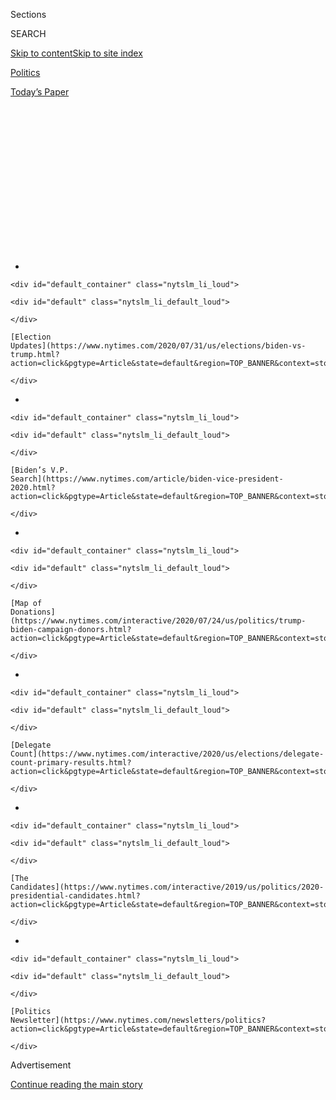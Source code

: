 <div id="app">

<div>

<div>

<div>

<div class="NYTAppHideMasthead css-1q2w90k e1suatyy0">

<div class="section css-ui9rw0 e1suatyy2">

<div class="css-eph4ug er09x8g0">

<div class="css-6n7j50">

</div>

<span class="css-1dv1kvn">Sections</span>

<div class="css-10488qs">

<span class="css-1dv1kvn">SEARCH</span>

</div>

[Skip to content](#site-content)[Skip to site
index](#site-index)

</div>

<div id="masthead-section-label" class="css-1wr3we4 eaxe0e00">

[Politics](https://www.nytimes.com/section/politics)

</div>

<div class="css-10698na e1huz5gh0">

</div>

</div>

<div id="masthead-bar-one" class="section hasLinks css-15hmgas e1csuq9d3">

<div class="css-uqyvli e1csuq9d0">

</div>

<div class="css-1uqjmks e1csuq9d1">

</div>

<div class="css-9e9ivx">

[](https://myaccount.nytimes.com/auth/login?response_type=cookie&client_id=vi)

</div>

<div class="css-1bvtpon e1csuq9d2">

[Today’s
Paper](https://www.nytimes.com/section/todayspaper)

</div>

</div>

</div>

</div>

<div data-aria-hidden="false">

<div id="site-content" data-role="main">

<div>

<div class="css-1aor85t" style="opacity:0.000000001;z-index:-1;visibility:hidden">

<div class="css-1hqnpie">

<div class="css-epjblv">

<span class="css-17xtcya">[Politics](/section/politics)</span><span class="css-x15j1o">|</span><span class="css-fwqvlz">University
of Michigan Withdraws From Hosting Trump-Biden
Debate</span>

</div>

<div class="css-k008qs">

<div class="css-1iwv8en">

<span class="css-18z7m18"></span>

<div>

</div>

</div>

<span class="css-1n6z4y">https://nyti.ms/3hKMb5A</span>

<div class="css-1705lsu">

<div class="css-4xjgmj">

<div class="css-4skfbu" data-role="toolbar" data-aria-label="Social Media Share buttons, Save button, and Comments Panel with current comment count" data-testid="share-tools">

  - 
  - 
  - 
  - 
    
    <div class="css-6n7j50">
    
    </div>

  - 

</div>

</div>

</div>

</div>

</div>

</div>

<div id="NYT_TOP_BANNER_REGION" class="css-13pd83m">

<div>

<div id="styln-elections-notifications-menu" class="section interactive-content interactive-size-medium css-1edisqu">

<div class="css-17ih8de interactive-body">

<div class="nytslm_innerContainer" data-aria-live="polite">

<div class="nytslm_title">

</div>

  - 
    
    <div id="default_container" class="nytslm_li_loud">
    
    <div id="default" class="nytslm_li_default_loud">
    
    </div>
    
    [Election
    Updates](https://www.nytimes.com/2020/07/31/us/elections/biden-vs-trump.html?action=click&pgtype=Article&state=default&region=TOP_BANNER&context=storylines_menu)
    
    </div>

  - 
    
    <div id="default_container" class="nytslm_li_loud">
    
    <div id="default" class="nytslm_li_default_loud">
    
    </div>
    
    [Biden’s V.P.
    Search](https://www.nytimes.com/article/biden-vice-president-2020.html?action=click&pgtype=Article&state=default&region=TOP_BANNER&context=storylines_menu)
    
    </div>

  - 
    
    <div id="default_container" class="nytslm_li_loud">
    
    <div id="default" class="nytslm_li_default_loud">
    
    </div>
    
    [Map of
    Donations](https://www.nytimes.com/interactive/2020/07/24/us/politics/trump-biden-campaign-donors.html?action=click&pgtype=Article&state=default&region=TOP_BANNER&context=storylines_menu)
    
    </div>

  - 
    
    <div id="default_container" class="nytslm_li_loud">
    
    <div id="default" class="nytslm_li_default_loud">
    
    </div>
    
    [Delegate
    Count](https://www.nytimes.com/interactive/2020/us/elections/delegate-count-primary-results.html?action=click&pgtype=Article&state=default&region=TOP_BANNER&context=storylines_menu)
    
    </div>

  - 
    
    <div id="default_container" class="nytslm_li_loud">
    
    <div id="default" class="nytslm_li_default_loud">
    
    </div>
    
    [The
    Candidates](https://www.nytimes.com/interactive/2019/us/politics/2020-presidential-candidates.html?action=click&pgtype=Article&state=default&region=TOP_BANNER&context=storylines_menu)
    
    </div>

  - 
    
    <div id="default_container" class="nytslm_li_loud">
    
    <div id="default" class="nytslm_li_default_loud">
    
    </div>
    
    [Politics
    Newsletter](https://www.nytimes.com/newsletters/politics?action=click&pgtype=Article&state=default&region=TOP_BANNER&context=storylines_menu)
    
    </div>

</div>

</div>

</div>

</div>

</div>

<div id="top-wrapper" class="css-1sy8kpn">

<div id="top-slug" class="css-l9onyx">

Advertisement

</div>

[Continue reading the main
story](#after-top)

<div class="ad top-wrapper" style="text-align:center;height:100%;display:block;min-height:250px">

<div id="top" class="place-ad" data-position="top" data-size-key="top">

</div>

</div>

<div id="after-top">

</div>

</div>

<div>

<div id="sponsor-wrapper" class="css-1hyfx7x">

<div id="sponsor-slug" class="css-19vbshk">

Supported by

</div>

[Continue reading the main
story](#after-sponsor)

<div id="sponsor" class="ad sponsor-wrapper" style="text-align:center;height:100%;display:block">

</div>

<div id="after-sponsor">

</div>

</div>

<div class="css-186x18t">

</div>

<div class="css-1vkm6nb ehdk2mb0">

# University of Michigan Withdraws From Hosting Trump-Biden Debate

</div>

The decision comes amid concerns about holding a large gathering during
the coronavirus pandemic. The debate, scheduled for Oct. 15, will
instead be held in Miami.

<div class="css-79elbk" data-testid="photoviewer-wrapper">

<div class="css-z3e15g" data-testid="photoviewer-wrapper-hidden">

</div>

<div class="css-1a48zt4 ehw59r15" data-testid="photoviewer-children">

![<span class="css-16f3y1r e13ogyst0" data-aria-hidden="true">Former
Vice President Joseph R. Biden Jr. is set to face President Trump in
three debates this
fall.</span><span class="css-cnj6d5 e1z0qqy90" itemprop="copyrightHolder"><span class="css-1ly73wi e1tej78p0">Credit...</span><span><span>Erin
Schaff/The New York
Times</span></span></span>](https://static01.nyt.com/images/2020/06/22/us/politics/22biden-debates/merlin_170553522_c6d3f9df-2004-4ac7-986e-561024decca2-articleLarge.jpg?quality=75&auto=webp&disable=upscale)

</div>

</div>

<div class="css-18e8msd">

<div class="css-pdw9fk epjyd6m0">

<div class="css-1txwxcy ey68jwv0" data-aria-hidden="true">

[![Reid J.
Epstein](https://static01.nyt.com/images/2019/06/25/reader-center/author-reid-epstein/9e877853d8234217b58e5762253aa771-thumbLarge.png
"Reid J. Epstein")](https://www.nytimes.com/by/reid-j-epstein)[![Matt
Stevens](https://static01.nyt.com/images/2019/04/03/multimedia/author-matt-stevens/author-matt-stevens-thumbLarge.png
"Matt Stevens")](https://www.nytimes.com/by/matt-stevens)

</div>

<div class="css-1baulvz">

By [<span class="css-1baulvz" itemprop="name">Reid J.
Epstein</span>](https://www.nytimes.com/by/reid-j-epstein) and
[<span class="css-1baulvz last-byline" itemprop="name">Matt
Stevens</span>](https://www.nytimes.com/by/matt-stevens)

</div>

</div>

  - 
    
    <div class="css-ld3wwf e16638kd2">
    
    June 22,
    2020
    
    </div>

  - 
    
    <div class="css-4xjgmj">
    
    <div class="css-d8bdto" data-role="toolbar" data-aria-label="Social Media Share buttons, Save button, and Comments Panel with current comment count" data-testid="share-tools">
    
      - 
      - 
      - 
      - 
        
        <div class="css-6n7j50">
        
        </div>
    
      - 
    
    </div>
    
    </div>

</div>

</div>

<div class="section meteredContent css-1r7ky0e" name="articleBody" itemprop="articleBody">

<div class="css-1fanzo5 StoryBodyCompanionColumn">

<div class="css-53u6y8">

*\[View our NYTimes/Siena College poll in which* [*Biden leads Trump
by 14
points*](https://www.nytimes.com/2020/06/24/us/politics/trump-biden-poll-nyt-upshot-siena-college.html)*.\]*

The University of Michigan said Tuesday it would withdraw from hosting a
presidential debate in October, citing concerns about bringing large
numbers of national and international media and campaign officials to
the campus amid the coronavirus pandemic.

The debate, scheduled for Oct. 15, will be moved to Miami’s Adrienne
Arsht Center for the Performing Arts, [according to the Commission on
Presidential
Debates,](https://www.debates.org/2020/06/23/statement-second-presidential-debate/)which
oversees debates in a presidential general-election race. The Miami arts
center was the site of the 2020 Democratic primary season last summer.

“It is with great disappointment that I must ask for the University of
Michigan to be released from its agreement with the Commission on
Presidential Debates to host the Presidential Debate on Oct. 15, 2020,”
Michigan’s president,<span class="css-8l6xbc evw5hdy0"> </span>Mark
Schlissel, [said in a statement
Tuesday.](https://record.umich.edu/articles/u-m-no-longer-hosting-oct-15-presidential-debate/)

He added: “In consideration of the public health guidelines in our state
as well as advice from our own experts — we feel it is not feasible for
us to safely host the presidential debate as planned.’’

</div>

</div>

<div class="css-1fanzo5 StoryBodyCompanionColumn">

<div class="css-53u6y8">

The Detroit Free Press [first reported Michigan would
withdraw](https://www.freep.com/story/news/education/2020/06/22/u-m-withdraw-hosting-october-presidential-debate/3239836001/)
from hosting the debate.

The move comes as President Trump has sought to alter the debate
schedule, add a fourth debate to the planned three and exert more
control over the selection of moderators, which is typically handled by
the Commission on Presidential Debates, the nonprofit organization that
sponsors presidential general election
debates.

<div id="NYT_MAIN_CONTENT_1_REGION" class="css-9tf9ac">

<div>

<div id="styln-nfldraft-updates-block" class="section interactive-content interactive-size-medium css-1ftcdic">

<div class="css-17ih8de interactive-body">

<div id="styln-briefing-block" data-asset-id="">

<div class="briefing-block-header-section">

# [Latest Updates: 2020 Election](https://www.nytimes.com/2020/07/31/us/elections/biden-vs-trump.html?action=click&pgtype=Article&state=default&region=MAIN_CONTENT_1&context=storylines_live_updates)

<div class="briefing-block-ts">

Updated 2020-08-01T01:26:45.732Z

</div>

</div>

  - [Kamala Harris, a top vice-presidential contender, confronts double
    standards.](https://www.nytimes.com/2020/07/31/us/elections/biden-vs-trump.html?action=click&pgtype=Article&state=default&region=MAIN_CONTENT_1&context=storylines_live_updates#link-29fdff45)
  - [Karen Bass and Susan Rice are rising on Biden’s vice-presidential
    shortlist.](https://www.nytimes.com/2020/07/31/us/elections/biden-vs-trump.html?action=click&pgtype=Article&state=default&region=MAIN_CONTENT_1&context=storylines_live_updates#link-13ec3d9c)
  - [Trump says Russian bounties to kill U.S. troops ‘never took
    place.’](https://www.nytimes.com/2020/07/31/us/elections/biden-vs-trump.html?action=click&pgtype=Article&state=default&region=MAIN_CONTENT_1&context=storylines_live_updates#link-49e9a016)

<div class="briefing-block-footer">

<div class="briefing-block-footer-meta">

[See more
updates](https://www.nytimes.com/2020/07/31/us/elections/biden-vs-trump.html?action=click&pgtype=Article&state=default&region=MAIN_CONTENT_1&context=storylines_live_updates)

</div>

</div>

</div>

</div>

</div>

</div>

</div>

The campaign of Mr. Trump’s opponent, former [Vice President Joseph R.
Biden
Jr](https://www.nytimes.com/2020/06/30/us/politics/biden-transition-team.html).,
has rebuffed his proposals, dismissing them as a “distraction.”

Presidential general election debates cost their hosts millions of
dollars, sums universities typically raise from their own large donors
in order to bask in the prestige of hosting an event that draws
international attention. But with the coronavirus pandemic stretching
budgets and making large gatherings of students and donors on campus not
viable, some of the value in hosting a major debate may be lost.

The debate will become the second major presidential campaign event to
move to Florida after officials elsewhere raised concerns about large
gatherings being safe during the coronavirus pandemic. After officials
in North Carolina, including Gov. Roy Cooper, a Democrat, sought
assurances that delegates would adhere to social distancing at the
Republican National Convention in Charlotte, the Trump campaign
announced that Mr. Trump would instead accept the G.O.P. nomination in
Jacksonville, Fla.

In a letter on Monday to the Commission on Presidential Debates, Jen
O’Malley Dillon, Mr. Biden’s campaign manager, asked for information
about what protocols debate hosts would put in place to assure the
safety of the candidates, moderators and attendees.

</div>

</div>

<div class="css-1fanzo5 StoryBodyCompanionColumn">

<div class="css-53u6y8">

Ms. O’Malley Dillon also wrote that Mr. Biden was committed to debating
Mr. Trump on [Sept. 29, Oct. 15, and
Oct. 22](https://www.nytimes.com/interactive/2019/us/elections/2020-presidential-election-calendar.html),
and that his yet-to-be-selected [running
mate](https://www.nytimes.com/article/biden-vice-president-2020.html)
would take part in the vice-presidential debate scheduled for Oct. 7.

“Our position is straightforward and clear: Joe Biden will accept the
Commission’s debates, on the Commission’s dates, under the Commission’s
established format and the Commission’s independent choice of
moderators,” Ms. O’Malley Dillon said [in the
letter](https://int.nyt.com/data/documenthelper/7038-biden-letter-to-debate-commission/94c02d45d35cdd5b9865/optimized/full.pdf#page=1),
which was obtained by The New York Times. “Donald Trump and Mike Pence
should do the same.”

“Any ‘debate proposals’ in lieu of that are just an effort to change the
subject, avoid debates, or create a distracting ‘debate about debates,’”
she added.

The details of the letter were first reported [by The Washington
Post](https://www.washingtonpost.com/politics/biden-campaign-confirms-he-will-attend-three-debates-with-trump-criticizes-the-president-for-flipping-on-his-debate-stance/2020/06/22/b48be3a0-b49a-11ea-a510-55bf26485c93_story.html).

The letter came four days after [The Times
reported](https://www.nytimes.com/2020/06/18/us/politics/trump-presidential-debates-2020.html)
that top aides to Mr. Trump had held an online meeting with officials
overseeing the debates, in which they pushed for a fourth debate between
Mr. Trump and Mr. Biden and argued that the events should take place
sooner than planned in order to accommodate voters wishing to cast their
ballots early. (Mr. Trump, meanwhile, has [repeatedly and falsely
claimed](https://www.nytimes.com/2020/06/02/us/politics/republicans-mail-voting-trump.html)
that mail-in voting is rife with fraud.)

Rudolph W. Giuliani, Mr. Trump’s personal lawyer, was in the meeting and
also proposed a system allowing both campaigns to recommend a set number
of moderators and then strike some of them from their opponent’s lists
until an agreement was reached.

In her letter, Ms. O’Malley Dillon noted that the Trump campaign’s
position was [a shift from months
earlier](https://www.nytimes.com/2019/12/12/us/politics/trump-presidential-debate-democrat.html),
when the president’s advisers were discussing whether Mr. Trump would
take part in debates sponsored by the commission at all. “The Trump
position seems to be saying that he will debate if he can pick the
moderators,” she wrote.

The commission, which has produced the general election debates since
the 1988 campaign, typically spends months negotiating the details with
representatives for the candidates. The group did not respond to a
request for comment.

</div>

</div>

<div class="css-1fanzo5 StoryBodyCompanionColumn">

<div class="css-53u6y8">

The Trump campaign’s proposal for an extra debate came as a [wave of
recent polls showed the president trailing Mr.
Biden](https://www.nytimes.com/2020/06/09/upshot/polling-trump-erosion-support.html)
both nationally and in key swing states, suggesting that Mr. Trump’s
advisers viewed the debates as a possible turnaround opportunity.

“An earlier and longer debate schedule is necessary so Americans can see
the clear difference between President Trump’s vibrant leadership and
Biden’s confused meandering,” said Tim Murtaugh, a Trump campaign
spokesman.

Ms. O’Malley Dillon said in her letter that even if the coronavirus
remained prevalent in the months ahead, she hoped that the second debate
— originally set to be held in Michigan — would follow a town-hall-style
format as has been customary in recent years, enabling voters to ask
questions of the candidates directly.

“We know that voters have many, many questions for the president,” she
wrote.

Jonathan Martin and Maggie Haberman contributed
reporting.

</div>

</div>

<div>

</div>

</div>

<div>

</div>

<div>

</div>

<div id="NYT_BELOW_MAIN_CONTENT_REGION">

<div>

<div id="STLYN_guide_v1_STYLN_guide_a" class="section css-l08pwh interactive-content interactive-size-medium">

<div class="css-17ih8de interactive-body">

<div class="g-story g-freebird g-max-limit" data-preview-slug="styln-scroll-guide">

</div>

<div id="g-electionguide-id" class="g-electionguide">

<div class="g-electionguide-container">

<div class="g-electionguide-wrapper">

<div class="g-electionguide-logo">

</div>

# Our 2020 Election Guide

Updated July 31, 2020

  - 
    
    -----
    
    ## The Latest
    
      - President Trump’s assault on the Postal Service is intersecting
        with his attacks on mail-in voting. [Voting rights groups say it
        is a recipe for
        disaster.](https://www.nytimes.com/2020/07/31/us/politics/trump-usps-mail-delays.html?action=click&pgtype=Article&state=default&region=BELOW_MAIN_CONTENT&context=storylines_guide)

  - 
    
    -----
    
    ## Biden’s V.P. Search
    
      - [Here are 13
        women](https://www.nytimes.com/article/biden-vice-president-2020.html?action=click&pgtype=Article&state=default&region=BELOW_MAIN_CONTENT&context=storylines_guide)
        who have been under consideration to be Joe Biden’s running
        mate, and why each might be chosen — and might not be.

  - 
    
    -----
    
    ## Keep Up With Our Coverage
    
      - Get an
        [email](https://www.nytimes.com/newsletters/politics?action=click&pgtype=Article&state=default&region=BELOW_MAIN_CONTENT&context=storylines_guide)
        recapping the day’s news
    
    <!-- end list -->
    
      - Download our mobile app on
        [iOS](https://apps.apple.com/us/app/nytimes/id284862083?ls=1&mat_click_id=5c79ae7455014fd1bd66b5610c05b8f2-20191112-16948&referrer=mat_click_id%3D5c79ae7455014fd1bd66b5610c05b8f2-20191112-16948%26link_click_id%3D722930677036718082)
        and
        [Android](http://a.localytics.com/android?id=com.nytimes.android&referrer=utm_source%3Dother_nyt_mobile_web%26utm_medium%3DWeb%2520page%26utm_term%3DGeneral%2520Mobile%2520Page%26utm_campaign%3DNYT%2520Mobile%2520General%2520Page)
        and turn on Breaking News and Politics alerts

</div>

</div>

</div>

</div>

</div>

</div>

</div>

<div>

</div>

<div>

<div id="bottom-wrapper" class="css-1ede5it">

<div id="bottom-slug" class="css-l9onyx">

Advertisement

</div>

[Continue reading the main
story](#after-bottom)

<div id="bottom" class="ad bottom-wrapper" style="text-align:center;height:100%;display:block;min-height:90px">

</div>

<div id="after-bottom">

</div>

</div>

</div>

</div>

</div>

## Site Index

<div>

</div>

## Site Information Navigation

  - [© <span>2020</span> <span>The New York Times
    Company</span>](https://help.nytimes.com/hc/en-us/articles/115014792127-Copyright-notice)

<!-- end list -->

  - [NYTCo](https://www.nytco.com/)
  - [Contact
    Us](https://help.nytimes.com/hc/en-us/articles/115015385887-Contact-Us)
  - [Work with us](https://www.nytco.com/careers/)
  - [Advertise](https://nytmediakit.com/)
  - [T Brand Studio](http://www.tbrandstudio.com/)
  - [Your Ad
    Choices](https://www.nytimes.com/privacy/cookie-policy#how-do-i-manage-trackers)
  - [Privacy](https://www.nytimes.com/privacy)
  - [Terms of
    Service](https://help.nytimes.com/hc/en-us/articles/115014893428-Terms-of-service)
  - [Terms of
    Sale](https://help.nytimes.com/hc/en-us/articles/115014893968-Terms-of-sale)
  - [Site
    Map](https://spiderbites.nytimes.com)
  - [Help](https://help.nytimes.com/hc/en-us)
  - [Subscriptions](https://www.nytimes.com/subscription?campaignId=37WXW)

</div>

</div>

</div>

</div>
